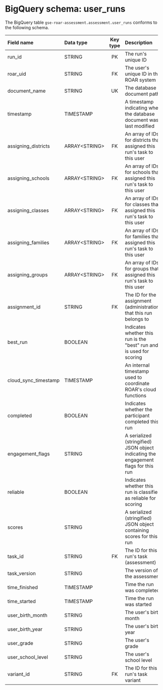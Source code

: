 # BigQuery schema: user_runs

The BigQuery table `gse-roar-assessment.assessment.user_runs` conforms to the following schema.

| Field name           | Data type      | Key type | Description                                                                         |
| :------------------- | :------------- | :------: | :---------------------------------------------------------------------------------- |
| run_id               | STRING         |    PK    | The run's unique ID                                                                 |
| roar_uid             | STRING         |    FK    | The user's unique ID in the ROAR system                                             |
| document_name        | STRING         |    UK    | The database document path                                                          |
| timestamp            | TIMESTAMP      |          | A timestamp indicating when the database document was last modified                 |
| assigning_districts  | ARRAY\<STRING> |    FK    | An array of IDs for districts that assigned this run's task to this user            |
| assigning_schools    | ARRAY\<STRING> |    FK    | An array of IDs for schools that assigned this run's task to this user              |
| assigning_classes    | ARRAY\<STRING> |    FK    | An array of IDs for classes that assigned this run's task to this user              |
| assigning_families   | ARRAY\<STRING> |    FK    | An array of IDs for families that assigned this run's task to this user             |
| assigning_groups     | ARRAY\<STRING> |    FK    | An array of IDs for groups that assigned this run's task to this user               |
| assignment_id        | STRING         |    FK    | The ID for the assignment (administration) that this run belongs to                 |
| best_run             | BOOLEAN        |          | Indicates whether this run is the "best" run and is used for scoring                |
| cloud_sync_timestamp | TIMESTAMP      |          | An internal timestamp used to coordinate ROAR's cloud functions                     |
| completed            | BOOLEAN        |          | Indicates whether the participant completed this run                                |
| engagement_flags     | STRING         |          | A serialized (stringified) JSON object indicating the engagement flags for this run |
| reliable             | BOOLEAN        |          | Indicates whether this run is classified as reliable for scoring                    |
| scores               | STRING         |          | A serialized (stringified) JSON object containing scores for this run               |
| task_id              | STRING         |    FK    | The ID for this run's task (assessment)                                             |
| task_version         | STRING         |          | The version of the assessment                                                       |
| time_finished        | TIMESTAMP      |          | Time the run was completed                                                          |
| time_started         | TIMESTAMP      |          | Time the run was started                                                            |
| user_birth_month     | STRING         |          | The user's birth month                                                              |
| user_birth_year      | STRING         |          | The user's birth year                                                               |
| user_grade           | STRING         |          | The user's grade                                                                    |
| user_school_level    | STRING         |          | The user's school level                                                             |
| variant_id           | STRING         |    FK    | The ID for this run's task variant                                                  |
